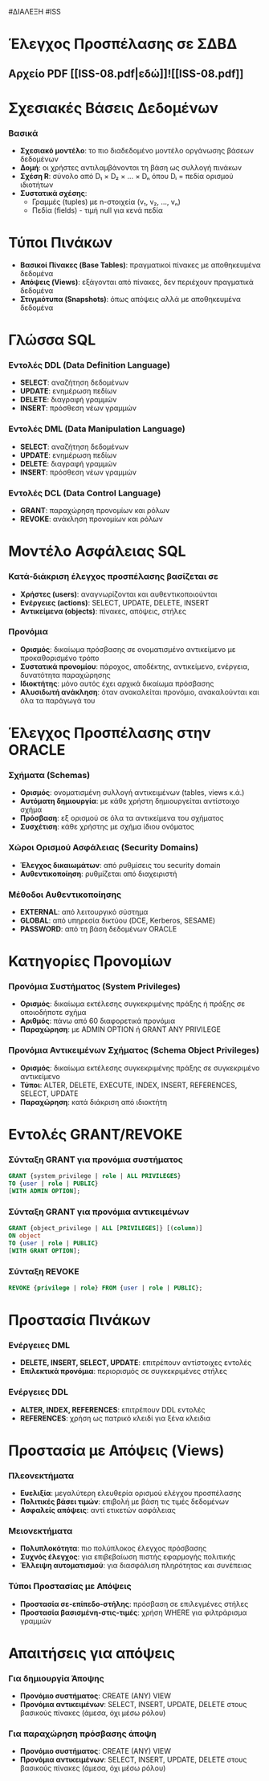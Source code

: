#ΔΙΑΛΕΞΗ #ISS
# Έλεγχος Προσπέλασης σε ΣΔΒΔ

## Αρχείο PDF [[ISS-08.pdf|εδώ]]![[ISS-08.pdf]]
# Σχεσιακές Βάσεις Δεδομένων
### Βασικά
- **Σχεσιακό μοντέλο**: το πιο διαδεδομένο μοντέλο οργάνωσης βάσεων δεδομένων
- **Δομή**: οι χρήστες αντιλαμβάνονται τη βάση ως συλλογή πινάκων
- **Σχέση R**: σύνολο από D₁ × D₂ × ... × Dₙ όπου Dᵢ = πεδία ορισμού ιδιοτήτων
- **Συστατικά σχέσης**:
    - Γραμμές (tuples) με n-στοιχεία (v₁, v₂, ..., vₙ)
    - Πεδία (fields) - τιμή null για κενά πεδία
# Τύποι Πινάκων
- **Βασικοί Πίνακες (Base Tables)**: πραγματικοί πίνακες με αποθηκευμένα δεδομένα
- **Απόψεις (Views)**: εξάγονται από πίνακες, δεν περιέχουν πραγματικά δεδομένα
- **Στιγμιότυπα (Snapshots)**: όπως απόψεις αλλά με αποθηκευμένα δεδομένα
# Γλώσσα SQL
### Εντολές DDL (Data Definition Language)
- **SELECT**: αναζήτηση δεδομένων
- **UPDATE**: ενημέρωση πεδίων
- **DELETE**: διαγραφή γραμμών
- **INSERT**: πρόσθεση νέων γραμμών
### Εντολές DML (Data Manipulation Language)
- **SELECT**: αναζήτηση δεδομένων
- **UPDATE**: ενημέρωση πεδίων
- **DELETE**: διαγραφή γραμμών
- **INSERT**: πρόσθεση νέων γραμμών
### Εντολές DCL (Data Control Language)
- **GRANT**: παραχώρηση προνομίων και ρόλων
- **REVOKE**: ανάκληση προνομίων και ρόλων
# Μοντέλο Ασφάλειας SQL
### Κατά-διάκριση έλεγχος προσπέλασης βασίζεται σε
- **Χρήστες (users)**: αναγνωρίζονται και αυθεντικοποιούνται
- **Ενέργειες (actions)**: SELECT, UPDATE, DELETE, INSERT
- **Αντικείμενα (objects)**: πίνακες, απόψεις, στήλες
### Προνόμια
- **Ορισμός**: δικαίωμα πρόσβασης σε ονοματισμένο αντικείμενο με προκαθορισμένο τρόπο
- **Συστατικά προνομίου**: πάροχος, αποδέκτης, αντικείμενο, ενέργεια, δυνατότητα παραχώρησης
- **Ιδιοκτήτης**: μόνο αυτός έχει αρχικά δικαίωμα πρόσβασης
- **Αλυσιδωτή ανάκληση**: όταν ανακαλείται προνόμιο, ανακαλούνται και όλα τα παράγωγά του
# Έλεγχος Προσπέλασης στην ORACLE
### Σχήματα (Schemas)
- **Ορισμός**: ονοματισμένη συλλογή αντικειμένων (tables, views κ.ά.)
- **Αυτόματη δημιουργία**: με κάθε χρήστη δημιουργείται αντίστοιχο σχήμα
- **Πρόσβαση**: εξ ορισμού σε όλα τα αντικείμενα του σχήματος
- **Συσχέτιση**: κάθε χρήστης με σχήμα ίδιου ονόματος
### Χώροι Ορισμού Ασφάλειας (Security Domains)
- **Έλεγχος δικαιωμάτων**: από ρυθμίσεις του security domain
- **Αυθεντικοποίηση**: ρυθμίζεται από διαχειριστή
### Μέθοδοι Αυθεντικοποίησης
- **EXTERNAL**: από λειτουργικό σύστημα
- **GLOBAL**: από υπηρεσία δικτύου (DCE, Kerberos, SESAME)
- **PASSWORD**: από τη βάση δεδομένων ORACLE
# Κατηγορίες Προνομίων
### Προνόμια Συστήματος (System Privileges)
- **Ορισμός**: δικαίωμα εκτέλεσης συγκεκριμένης πράξης ή πράξης σε οποιοδήποτε σχήμα
- **Αριθμός**: πάνω από 60 διαφορετικά προνόμια
- **Παραχώρηση**: με ADMIN OPTION ή GRANT ANY PRIVILEGE
### Προνόμια Αντικειμένων Σχήματος (Schema Object Privileges)
- **Ορισμός**: δικαίωμα εκτέλεσης συγκεκριμένης πράξης σε συγκεκριμένο αντικείμενο
- **Τύποι**: ALTER, DELETE, EXECUTE, INDEX, INSERT, REFERENCES, SELECT, UPDATE
- **Παραχώρηση**: κατά διάκριση από ιδιοκτήτη
# Εντολές GRANT/REVOKE
### Σύνταξη GRANT για προνόμια συστήματος
```sql
GRANT {system_privilege | role | ALL PRIVILEGES} 
TO {user | role | PUBLIC} 
[WITH ADMIN OPTION];
```
### Σύνταξη GRANT για προνόμια αντικειμένων
```sql
GRANT {object_privilege | ALL [PRIVILEGES]} [(column)]
ON object 
TO {user | role | PUBLIC} 
[WITH GRANT OPTION];
```
### Σύνταξη REVOKE
```sql
REVOKE {privilege | role} FROM {user | role | PUBLIC};
```
# Προστασία Πινάκων
### Ενέργειες DML
- **DELETE, INSERT, SELECT, UPDATE**: επιτρέπουν αντίστοιχες εντολές
- **Επιλεκτικά προνόμια**: περιορισμός σε συγκεκριμένες στήλες
### Ενέργειες DDL
- **ALTER, INDEX, REFERENCES**: επιτρέπουν DDL εντολές
- **REFERENCES**: χρήση ως πατρικό κλειδί για ξένα κλειδια
# Προστασία με Απόψεις (Views)
### Πλεονεκτήματα
- **Ευελιξία**: μεγαλύτερη ελευθερία ορισμού ελέγχου προσπέλασης
- **Πολιτικές βάσει τιμών**: επιβολή με βάση τις τιμές δεδομένων
- **Ασφαλείς απόψεις**: αντί ετικετών ασφάλειας
### Μειονεκτήματα
- **Πολυπλοκότητα**: πιο πολύπλοκος έλεγχος πρόσβασης
- **Συχνός έλεγχος**: για επιβεβαίωση πιστής εφαρμογής πολιτικής
- **Έλλειψη αυτοματισμού**: για διασφάλιση πληρότητας και συνέπειας
### Τύποι Προστασίας με Απόψεις
- **Προστασία σε-επίπεδο-στήλης**: πρόσβαση σε επιλεγμένες στήλες
- **Προστασία βασισμένη-στις-τιμές**: χρήση WHERE για φιλτράρισμα γραμμών
# Απαιτήσεις για απόψεις
### Για δημιουργία Άποψης
- **Προνόμιο συστήματος**: CREATE (ANY) VIEW
- **Προνόμια αντικειμένων**: SELECT, INSERT, UPDATE, DELETE στους βασικούς πίνακες (άμεσα, όχι μέσω ρόλου)
### Για παραχώρηση πρόσβασης άποψη
- **Προνόμιο συστήματος**: CREATE (ANY) VIEW
- **Προνόμια αντικειμένων**: SELECT, INSERT, UPDATE, DELETE στους βασικούς πίνακες (άμεσα, όχι μέσω ρόλου)